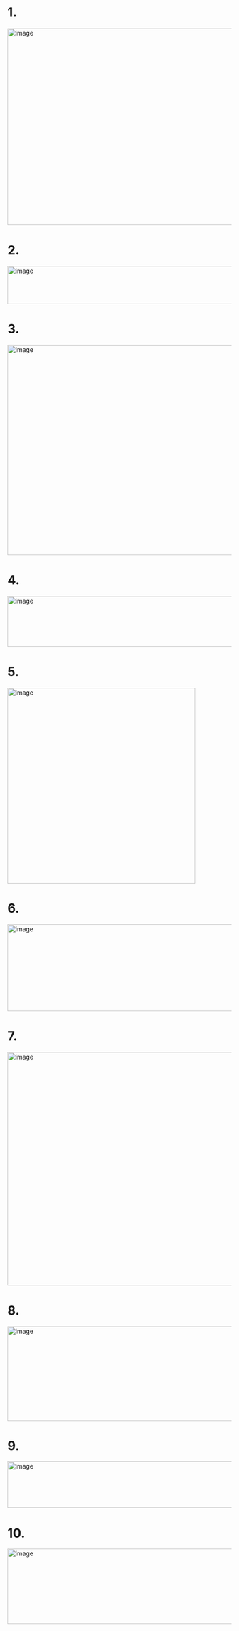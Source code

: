 # 1.
<img width="580" height="442" alt="image" src="https://github.com/user-attachments/assets/2dd9cfd8-0a6c-43fc-923f-768f483974b2" />

# 2. 
<img width="583" height="85" alt="image" src="https://github.com/user-attachments/assets/58fb3735-1998-4b71-92de-818aaccc5484" />

# 3.
<img width="581" height="472" alt="image" src="https://github.com/user-attachments/assets/591124ea-b9cd-4962-ad30-aece62cd5f95" />

# 4.
<img width="588" height="114" alt="image" src="https://github.com/user-attachments/assets/768c0aea-3f02-4c03-9755-a8ab4601263e" />

# 5.
<img width="422" height="439" alt="image" src="https://github.com/user-attachments/assets/36201d66-f20e-499c-a63a-8bc0aac8d179" />

# 6.
<img width="587" height="195" alt="image" src="https://github.com/user-attachments/assets/7b7b09ad-bce9-4d45-9aef-35345dd0bd69" />

# 7.
<img width="585" height="524" alt="image" src="https://github.com/user-attachments/assets/fdedf03b-a5a8-4693-917e-2ed4bb226445" />

# 8.
<img width="585" height="212" alt="image" src="https://github.com/user-attachments/assets/4de76f54-4605-421b-9130-e60d2f108169" />

# 9.
<img width="581" height="104" alt="image" src="https://github.com/user-attachments/assets/81208e98-4e32-49fe-8906-ec87fcd846ba" />

# 10.
<img width="585" height="169" alt="image" src="https://github.com/user-attachments/assets/a19d7bc5-8e59-4920-aa52-5f397eeb5df6" />
